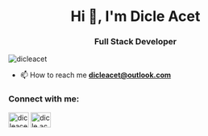 <h1 align="center">Hi 👋, I'm Dicle Acet</h1>
<h3 align="center">Full Stack Developer</h3>

<p align="left"> <img src="https://komarev.com/ghpvc/?username=dicleacet&label=Profile%20views&color=0e75b6&style=flat" alt="dicleacet" /> </p>

- 📫 How to reach me **dicleacet@outlook.com**

<h3 align="left">Connect with me:</h3>
<p align="left">
<a href="https://linkedin.com/in/dicleacet" target="blank"><img align="center" src="https://raw.githubusercontent.com/rahuldkjain/github-profile-readme-generator/master/src/images/icons/Social/linked-in-alt.svg" alt="dicleacet" height="30" width="40" /></a>
<a href="https://instagram.com/dicle.acet" target="blank"><img align="center" src="https://raw.githubusercontent.com/rahuldkjain/github-profile-readme-generator/master/src/images/icons/Social/instagram.svg" alt="dicle.acet" height="30" width="40" /></a>
</p>
